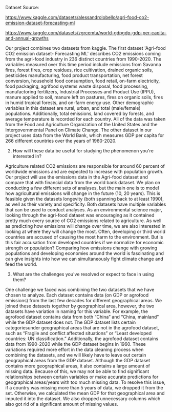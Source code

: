 Dataset Source:

https://www.kaggle.com/datasets/alessandrolobello/agri-food-co2-emission-dataset-forecasting-ml

https://www.kaggle.com/datasets/zgrcemta/world-gdpgdp-gdp-per-capita-and-annual-growths

Our project combines two datasets from kaggle. The first dataset 'Agri-food CO2 emission dataset- Forecasting ML' describes CO2 emissions coming from the agri-food industry in 236 distinct countries from 1990-2020. The variables measured over this time period include emissions from Savanna fires, forest fires, crop residues, rice cultivation, drained organic soils, pesticides manufacturing, food product transportation, net forest conversion, household food consumption, food retail, on-farm electricity, food packaging, agrifood systems waste disposal, food processing, manufactoring fertilizers, Industrial Processes and Product Use (IPPU), manure applied to soil, manure left on pastures, fires on organic soils, fires in humid tropical forests, and on-farm energy use. Other demographic variables in this dataset are rural, urban, and total (male/female) populations. Additionally, total emissions, land covered by forests, and average temperature is recorded for each country. All of the data was taken from the Food and Agriculture Organization of the United States and the Intergovernmental Panel on Climate Change. The other dataset in our project uses data from the World Bank, which measures GDP per capita for 266 different countries over the years of 1960-2020.


2. How will these data be useful for studying the phenomenon you're interested in?

Agriculture related CO2 emissions are responsible for around 60 percent of worldwide emissions and are expected to increase with population growth. Our project will use the emissions data in the Agri-food dataset and compare that with financial data from the world bank dataset. We plan on conducting a few different sets of analyses, but the main one is to model how agricultural emissions will change in the future (10, 20 years). This is feasible given the datasets longevity (both spanning back to at least 1990), as well as their variety and specificity. Both datasets have multiple variables that can be used to conduct analyses. As an environmental science major, looking through the agri-food dataset was encouraging as it contained pretty much every source of CO2 emissions related to agriculture. As well as predicting how emissions will change over time, we are also interested in looking at where they will change the most. Often, developing or third world countries are accused of causing the most harm to the environment. But is this fair accusation from developed countries if we normalize for economic strength or population? Comparing how emissions change with growing populations and developing economies around the world is fascinating and can give insights into how we can simultaneously fight climate change and feed the world. 

3. What are the challenges you've resolved or expect to face in using them?

One challenge we faced was combining the two datasets that we have chosen to analyze. Each dataset contains data (on GDP or agrofood emissions) from the last few decades for different geographical areas. We joined these datasets together by geographical area, 
however, the two datasets have variation in naming for this variable. For example, the agrofood dataset contains data from both 
“China” and “China, mainland” while the GDP dataset does not. The GDP dataset lists certain categoriesunder geographical areas that are not in the agrofood dataset, such as “Fragile and conflict affected situations” or “Least developed countries: UN classification.” Additionally, the agrofood dataset contains data from 1990-2020 while the GDP dataset begins in 1960. These variations required more effort in the data cleaning process when combining the datasets, and we will likely have to leave out certain geographical areas from the GDP dataset. Although the GDP dataset contains more geographical areas, it also contains a large amount of missing data. Because of this, we may not be able to find significant relationships between certain variables or make accurate predictions for geographical areas/years with too much missing data. To resolve this issue, if a country was missing more than 5 years of data, we dropped it from the set. Otherwise, we calculated the mean GDP for that geographical area and imputed it into the dataset. We also dropped unnecessary columns which also got rid of a significant amount of missing values. 
